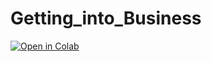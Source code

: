 # Getting_into_Business

[![Open in Colab](https://colab.research.google.com/assets/colab-badge.svg)](https://colab.research.google.com/github/sneha756/Getting_into_Business/blob/main/Getting_into_business.ipynb)
